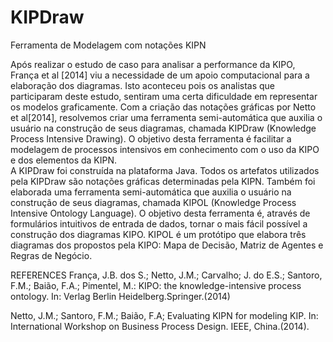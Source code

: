 # KIPDraw
Ferramenta de Modelagem com notações KIPN

Após realizar o estudo de caso  para analisar a performance da KIPO, França et al [2014]  viu a necessidade de um apoio computacional para a elaboração dos diagramas. Isto aconteceu pois os analistas que participaram deste estudo, sentiram uma certa dificuldade em representar os modelos graficamente. Com a criação das notações gráficas por Netto et al[2014], resolvemos criar   uma ferramenta semi-automática que auxilia o usuário na construção de seus diagramas, chamada KIPDraw (Knowledge Process Intensive Drawing). O objetivo desta ferramenta é facilitar a modelagem de processos intensivos em conhecimento com o uso da KIPO e dos elementos da KIPN.  
A KIPDraw foi construída na plataforma Java. Todos os artefatos utilizados pela KIPDraw são notações gráficas determinadas pela KIPN.
Também foi elaborada uma ferramenta semi-automática que auxilia o usuário na construção de seus diagramas, chamada KIPOL (Knowledge Process Intensive Ontology Language). O objetivo desta ferramenta é, através de formulários intuitivos de entrada de dados, tornar o mais fácil possível a construção dos diagramas KIPO.   KIPOL é um protótipo que elabora três diagramas dos propostos pela KIPO: Mapa de Decisão, Matriz de Agentes e  Regras de Negócio.


REFERENCES
França, J.B. dos S.; Netto, J.M.; Carvalho; J. do E.S.; Santoro, F.M.; Baião, F.A.; Pimentel, M.: KIPO: the knowledge-intensive process ontology. In: Verlag Berlin Heidelberg.Springer.(2014)

Netto, J.M.; Santoro, F.M.; Baião, F.A; Evaluating KIPN for modeling  KIP. In: International Workshop on Business Process Design. IEEE, China.(2014).

